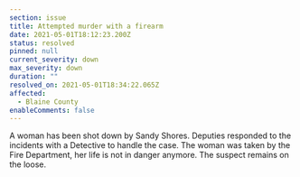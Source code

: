 ```yaml
---
section: issue
title: Attempted murder with a firearm
date: 2021-05-01T18:12:23.200Z
status: resolved
pinned: null
current_severity: down
max_severity: down
duration: ""
resolved_on: 2021-05-01T18:34:22.065Z
affected:
  - Blaine County
enableComments: false
---
```

A woman has been shot down by Sandy Shores. Deputies responded to the incidents with a Detective to handle the case. The woman was taken by the Fire Department, her life is not in danger anymore. The suspect remains on the loose.